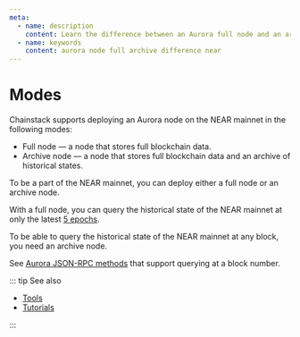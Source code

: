 ```yaml
---
meta:
  - name: description
    content: Learn the difference between an Aurora full node and an archive node.
  - name: keywords
    content: aurora node full archive difference near
---
```


# Modes

Chainstack supports deploying an Aurora node on the NEAR mainnet in the following modes:

* Full node — a node that stores full blockchain data.
* Archive node — a node that stores full blockchain data and an archive of historical states.

To be a part of the NEAR mainnet, you can deploy either a full node or an archive node.

With a full node, you can query the historical state of the NEAR mainnet at only the latest [5 epochs](https://docs.near.org/concepts/basics/epoch).

To be able to query the historical state of the NEAR mainnet at any block, you need an archive node.

See [Aurora JSON-RPC methods](https://doc.aurora.dev/evm/rpc) that support querying at a block number.

::: tip See also

* [Tools](/operations/aurora/tools)
* [Tutorials](/tutorials/aurora/)

:::
